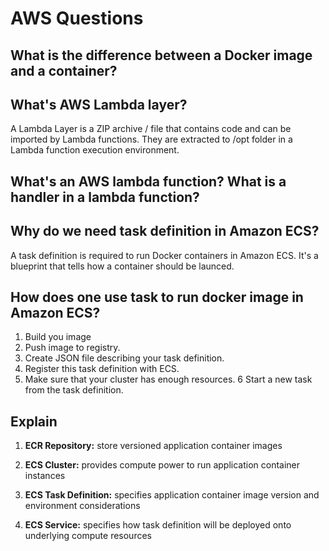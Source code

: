 # AWS Questions

## What is the difference between a Docker image and a container?

## What's AWS Lambda layer? 

A Lambda Layer is a ZIP archive / file that contains code and can be imported by Lambda functions. They are extracted to /opt folder in a Lambda function execution environment.

## What's an AWS lambda function? What is a handler in a lambda function?

## Why do we need task definition in Amazon ECS?

A task definition is required to run Docker containers in Amazon ECS. It's a blueprint that tells how a container should be launced. 

## How does one use task to run docker image in  Amazon ECS? 

1. Build you image
2. Push image to registry.
3. Create JSON file describing your task definition.
4. Register this task definition with ECS.
5. Make sure that your cluster has enough resources.
6 Start a new task from the task definition.

## Explain 

1. **ECR Repository:** store versioned application container images

2. **ECS Cluster:** provides compute power to run application container instances

3. **ECS Task Definition:** specifies application container image version and environment considerations

4. **ECS Service:** specifies how task definition will be deployed onto underlying compute resources
